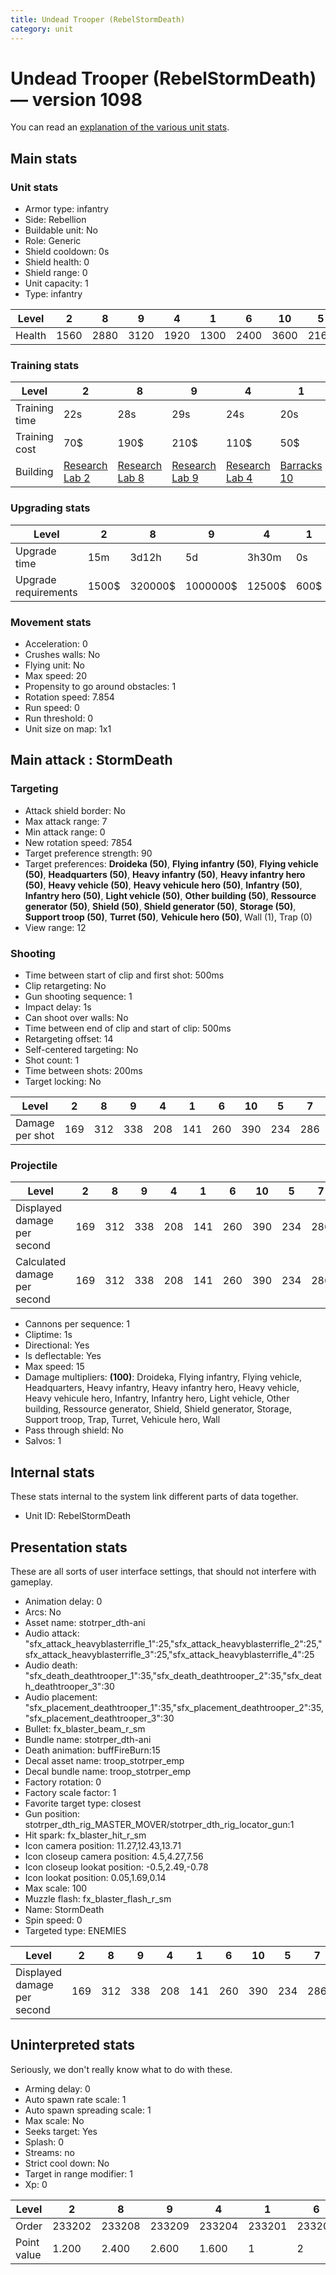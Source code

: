```yaml
---
title: Undead Trooper (RebelStormDeath)
category: unit
---
```


# Undead Trooper (RebelStormDeath) — version 1098

You can read an [explanation  of the various unit stats](unitexplained.md).

## Main stats

### Unit stats

  * Armor type: infantry
  * Side: Rebellion
  * Buildable unit: No
  * Role: Generic
  * Shield cooldown: 0s
  * Shield health: 0
  * Shield range: 0
  * Unit capacity: 1
  * Type: infantry

|Level |2   |8   |9   |4   |1   |6   |10  |5   |7   |3   |
|------|----|----|----|----|----|----|----|----|----|----|
|Health|1560|2880|3120|1920|1300|2400|3600|2160|2640|1680|


### Training stats

|Level        |2                                     |8                                     |9                                     |4                                     |1                                |6                                     |10                                     |5                                     |7                                     |3                                     |
|-------------|--------------------------------------|--------------------------------------|--------------------------------------|--------------------------------------|---------------------------------|--------------------------------------|---------------------------------------|--------------------------------------|--------------------------------------|--------------------------------------|
|Training time|22s                                   |28s                                   |29s                                   |24s                                   |20s                              |26s                                   |30s                                    |25s                                   |27s                                   |23s                                   |
|Training cost|70$                                   |190$                                  |210$                                  |110$                                  |50$                              |150$                                  |230$                                   |130$                                  |170$                                  |90$                                   |
|Building     |[Research Lab 2](rebelOffenseLab.html)|[Research Lab 8](rebelOffenseLab.html)|[Research Lab 9](rebelOffenseLab.html)|[Research Lab 4](rebelOffenseLab.html)|[Barracks 10](rebelBarracks.html)|[Research Lab 6](rebelOffenseLab.html)|[Research Lab 10](rebelOffenseLab.html)|[Research Lab 5](rebelOffenseLab.html)|[Research Lab 7](rebelOffenseLab.html)|[Research Lab 3](rebelOffenseLab.html)|


### Upgrading stats

|Level               |2    |8      |9       |4     |1   |6      |10      |5     |7      |3    |
|--------------------|-----|-------|--------|------|----|-------|--------|------|-------|-----|
|Upgrade time        |15m  |3d12h  |5d      |3h30m |0s  |1d     |1w1d    |8h    |2d     |1h   |
|Upgrade requirements|1500$|320000$|1000000$|12500$|600$|100000$|1750000$|25000$|160000$|4000$|


### Movement stats

  * Acceleration: 0
  * Crushes walls: No
  * Flying unit: No
  * Max speed: 20
  * Propensity to go around obstacles: 1
  * Rotation speed: 7.854
  * Run speed: 0
  * Run threshold: 0
  * Unit size on map: 1x1

## Main attack : StormDeath

### Targeting

  * Attack shield border: No
  * Max attack range: 7
  * Min attack range: 0
  * New rotation speed: 7854
  * Target preference strength: 90
  * Target preferences: **Droideka (50)**, **Flying infantry (50)**, **Flying vehicle (50)**, **Headquarters (50)**, **Heavy infantry (50)**, **Heavy infantry hero (50)**, **Heavy vehicle (50)**, **Heavy vehicule hero (50)**, **Infantry (50)**, **Infantry hero (50)**, **Light vehicle (50)**, **Other building (50)**, **Ressource generator (50)**, **Shield (50)**, **Shield generator (50)**, **Storage (50)**, **Support troop (50)**, **Turret (50)**, **Vehicule hero (50)**, Wall (1), Trap (0)
  * View range: 12

### Shooting

  * Time between start of clip and first shot: 500ms
  * Clip retargeting: No
  * Gun shooting sequence: 1
  * Impact delay: 1s
  * Can shoot over walls: No
  * Time between end of clip and start of clip: 500ms
  * Retargeting offset: 14
  * Self-centered targeting: No
  * Shot count: 1
  * Time between shots: 200ms
  * Target locking: No

|Level          |2  |8  |9  |4  |1  |6  |10 |5  |7  |3  |
|---------------|---|---|---|---|---|---|---|---|---|---|
|Damage per shot|169|312|338|208|141|260|390|234|286|182|


### Projectile

|Level                       |2  |8  |9  |4  |1  |6  |10 |5  |7  |3  |
|----------------------------|---|---|---|---|---|---|---|---|---|---|
|Displayed damage per second |169|312|338|208|141|260|390|234|286|182|
|Calculated damage per second|169|312|338|208|141|260|390|234|286|182|


  * Cannons per sequence: 1
  * Cliptime: 1s
  * Directional: Yes
  * Is deflectable: Yes
  * Max speed: 15
  * Damage multipliers: **(100)**: Droideka, Flying infantry, Flying vehicle, Headquarters, Heavy infantry, Heavy infantry hero, Heavy vehicle, Heavy vehicule hero, Infantry, Infantry hero, Light vehicle, Other building, Ressource generator, Shield, Shield generator, Storage, Support troop, Trap, Turret, Vehicule hero, Wall
  * Pass through shield: No
  * Salvos: 1

## Internal stats

These stats internal to the system link different parts of data together.

  * Unit ID: RebelStormDeath

## Presentation stats

These are all sorts of user interface settings, that should not interfere with gameplay.

  * Animation delay: 0
  * Arcs: No
  * Asset name: stotrper_dth-ani
  * Audio attack: "sfx_attack_heavyblasterrifle_1":25,"sfx_attack_heavyblasterrifle_2":25,"sfx_attack_heavyblasterrifle_3":25,"sfx_attack_heavyblasterrifle_4":25
  * Audio death: "sfx_death_deathtrooper_1":35,"sfx_death_deathtrooper_2":35,"sfx_death_deathtrooper_3":30
  * Audio placement: "sfx_placement_deathtrooper_1":35,"sfx_placement_deathtrooper_2":35,"sfx_placement_deathtrooper_3":30
  * Bullet: fx_blaster_beam_r_sm
  * Bundle name: stotrper_dth-ani
  * Death animation: buffFireBurn:15
  * Decal asset name: troop_stotrper_emp
  * Decal bundle name: troop_stotrper_emp
  * Factory rotation: 0
  * Factory scale factor: 1
  * Favorite target type: closest
  * Gun position: stotrper_dth_rig_MASTER_MOVER/stotrper_dth_rig_locator_gun:1
  * Hit spark: fx_blaster_hit_r_sm
  * Icon camera position: 11.27,12.43,13.71
  * Icon closeup camera position: 4.5,4.27,7.56
  * Icon closeup lookat position: -0.5,2.49,-0.78
  * Icon lookat position: 0.05,1.69,0.14
  * Max scale: 100
  * Muzzle flash: fx_blaster_flash_r_sm
  * Name: StormDeath
  * Spin speed: 0
  * Targeted type: ENEMIES

|Level                      |2  |8  |9  |4  |1  |6  |10 |5  |7  |3  |
|---------------------------|---|---|---|---|---|---|---|---|---|---|
|Displayed damage per second|169|312|338|208|141|260|390|234|286|182|


## Uninterpreted stats

Seriously, we don't really know what to do with these.

  * Arming delay: 0
  * Auto spawn rate scale: 1
  * Auto spawn spreading scale: 1
  * Max scale: No
  * Seeks target: Yes
  * Splash: 0
  * Streams: no
  * Strict cool down: No
  * Target in range modifier: 1
  * Xp: 0

|Level      |2     |8     |9     |4     |1     |6     |10    |5     |7     |3     |
|-----------|------|------|------|------|------|------|------|------|------|------|
|Order      |233202|233208|233209|233204|233201|233206|233210|233205|233207|233203|
|Point value|1.200 |2.400 |2.600 |1.600 |1     |2     |3     |1.800 |2.200 |1.400 |


